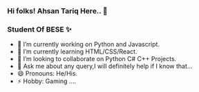 ### Hi folks! Ahsan Tariq Here.. 👋
### Student Of BESE ✨


- 🔭 I’m currently working on Python and Javascript.
- 🌱 I’m currently learning HTML/CSS/React.
- 👯 I’m looking to collaborate on Python C# C++ Projects.
- 💬 Ask me about any query,I will definitely help if I know that...
- 😄 Pronouns: He/His.
- ⚡ Hobby: Gaming ....
